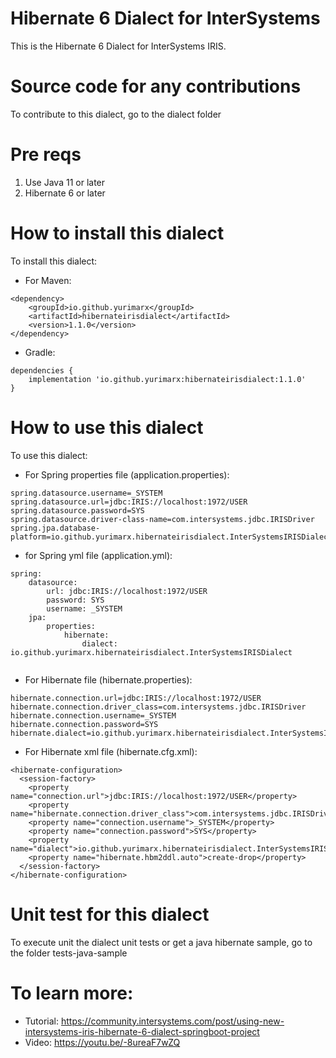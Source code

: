 # Hibernate 6 Dialect for InterSystems
This is the Hibernate 6 Dialect for InterSystems IRIS. 

# Source code for any contributions
To contribute to this dialect, go to the dialect folder

# Pre reqs
1. Use Java 11 or later
2. Hibernate 6 or later

# How to install this dialect
To install this dialect:

- For Maven:

```
<dependency>
    <groupId>io.github.yurimarx</groupId>
    <artifactId>hibernateirisdialect</artifactId>
    <version>1.1.0</version>
</dependency>
```

- Gradle:

```
dependencies {
	implementation 'io.github.yurimarx:hibernateirisdialect:1.1.0'
}
```

# How to use this dialect

To use this dialect:

- For Spring properties file (application.properties):

```
spring.datasource.username=_SYSTEM
spring.datasource.url=jdbc:IRIS://localhost:1972/USER
spring.datasource.password=SYS
spring.datasource.driver-class-name=com.intersystems.jdbc.IRISDriver
spring.jpa.database-platform=io.github.yurimarx.hibernateirisdialect.InterSystemsIRISDialect
```

- for Spring yml file (application.yml):
```
spring:
    datasource:
        url: jdbc:IRIS://localhost:1972/USER
        password: SYS
        username: _SYSTEM
    jpa:
        properties:
            hibernate:
                dialect: io.github.yurimarx.hibernateirisdialect.InterSystemsIRISDialect
        
```

- For Hibernate file (hibernate.properties):

```
hibernate.connection.url=jdbc:IRIS://localhost:1972/USER
hibernate.connection.driver_class=com.intersystems.jdbc.IRISDriver
hibernate.connection.username=_SYSTEM
hibernate.connection.password=SYS
hibernate.dialect=io.github.yurimarx.hibernateirisdialect.InterSystemsIRISDialect
```

- For Hibernate xml file (hibernate.cfg.xml):

```
<hibernate-configuration>      
  <session-factory>
    <property name="connection.url">jdbc:IRIS://localhost:1972/USER</property>
    <property name="hibernate.connection.driver_class">com.intersystems.jdbc.IRISDriver</property>
    <property name="connection.username">_SYSTEM</property>
    <property name="connection.password">SYS</property>
    <property name="dialect">io.github.yurimarx.hibernateirisdialect.InterSystemsIRISDialect</property>
    <property name="hibernate.hbm2ddl.auto">create-drop</property>
  </session-factory>
</hibernate-configuration>
```

# Unit test for this dialect 
To execute unit the dialect unit tests or get a java hibernate sample, go to the folder tests-java-sample


# To learn more: 
- Tutorial: https://community.intersystems.com/post/using-new-intersystems-iris-hibernate-6-dialect-springboot-project
- Video: https://youtu.be/-8ureaF7wZQ

